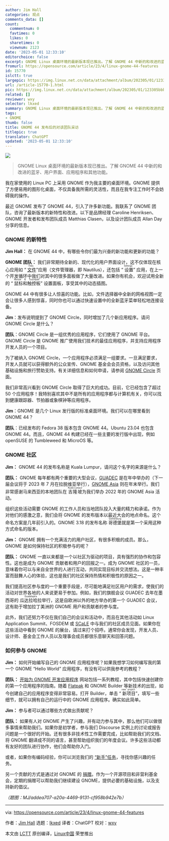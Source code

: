 ```yaml
---
author: Jim Hall
categories: 观点
comments_data: []
count:
  commentnum: 0
  favtimes: 0
  likes: 0
  sharetimes: 0
  viewnum: 2123
date: '2023-05-01 12:33:10'
editorchoice: false
excerpt: GNOME Linux 桌面环境的最新版本现已推出。了解 GNOME 44 中新的和改进的蓝牙、用户界面、应用程序和其他功能。
fromurl: https://opensource.com/article/23/4/linux-gnome-44-features
id: 15770
islctt: true
largepic: https://img.linux.net.cn/data/attachment/album/202305/01/123305bbbnaurqmxquxjmw.png
url: /article-15770-1.html
pic: https://img.linux.net.cn/data/attachment/album/202305/01/123305bbbnaurqmxquxjmw.png.thumb.jpg
related: []
reviewer: wxy
selector: lkxed
summary: GNOME Linux 桌面环境的最新版本现已推出。了解 GNOME 44 中新的和改进的蓝牙、用户界面、应用程序和其他功能。
tags:
- GNOME
thumb: false
title: GNOME 44 发布后的对该团队采访
titlepic: true
translator: ChatGPT
updated: '2023-05-01 12:33:10'
---
```


![](https://img.linux.net.cn/data/attachment/album/202305/01/123305bbbnaurqmxquxjmw.png)



> 
> GNOME Linux 桌面环境的最新版本现已推出。了解 GNOME 44 中新的和改进的蓝牙、用户界面、应用程序和其他功能。
> 
> 
> 


我在家使用的 Linux PC 上采用 GNOME 作为我主要的桌面环境。GNOME 提供了方便易用的图形化桌面，不仅具备我所需的灵活性，而且在我专注工作时不会妨碍我的操作。


最近 GNOME 发布了 GNOME 44，引入了许多新功能。我联系了 GNOME 团队，咨询了最新版本的新特性和改进。以下是品牌经理 Caroline Henriksen、GNOME 开发者和发布团队成员 Matthias Clasen，以及设计团队成员 Allan Day 分享的信息。


### GNOME 的新特性


**Jim Hall：** 在 GNOME 44 中，有哪些令你们最为兴奋的新功能和更新的功能？


**GNOME 团队：** 我们非常期待全新的、现代化的用户界面设计，这不仅体现在核心应用如 “<ruby> <a href="https://opensource.com/article/22/12/linux-file-manager-gnome">  文件 </a> <rt>  Files </rt></ruby>”应用（文件管理器，即 Nautilus），还包括 “<ruby> 设置 <rt>  Settings </rt></ruby>” 应用，在上一个开发循环中我们对其中的很多面板做了大量改进。如果你有机会，欢迎试用全新的 “<ruby> 鼠标和触控板 <rt>  Mouse &amp; Touchpad </rt></ruby>” 设置面板，享受其中的动态插图。


GNOME 44 中有很多让人惊喜的功能。比如，文件选择器中全新的网格视图一定会让很多人感到惊喜，同时你也可以通过快速设置中的全新蓝牙菜单轻松地连接设备。


**Jim**：发布说明提到了 GNOME Circle，同时增加了几个新应用程序。请问 GNOME Circle 是什么？


**团队**：GNOME Circle 是一组优秀的应用程序，它们使用了 GNOME 平台。GNOME Circle 是 GNOME 推广使用我们技术的最佳应用程序，并支持应用程序开发人员的一个项目。


为了被纳入 GNOME Circle，一个应用程序必须满足一组要求。一旦满足要求，开发人员就可以获得额外的公众宣传、GNOME 基金会会员资格，以及访问其他基础设施和旅行赞助支持。有关详细信息和如何申请，请参阅 [GNOME Circle](https://circle.gnome.org/) 页面。


我们非常高兴看到 GNOME Circle 取得了巨大的成功。目前，它已经包含了超过 50 个应用程序！我特别喜欢其中不是所有的应用程序都与计算机有关，你可以找到健康跟踪器、节拍器或象棋钟等应用程序。


**Jim**：GNOME 是几个 Linux 发行版的标准桌面环境。我们可以在哪里看到 GNOME 44？


**团队**：已经发布的 Fedora 38 版本包含 GNOME 44。Ubuntu 23.04 也包含 GNOME 44。而且，GNOME 44 构建已经在一些主要的发行版中出现，例如 openSUSE 的 Tumbleweed 和 MicroOS 等。


### GNOME 社区


**Jim：** GNOME 44 的发布名称是 Kuala Lumpur，请问这个名字的来源是什么？


**团队：** GNOME 每年都有两个重要的大型会议，[GUADEC](https://events.gnome.org/event/101/) 是在年中举办的（下一届会议将于 2023 年 7 月在拉脱维亚举行），[GNOME Asia](https://events.gnome.org/event/100/) 则在年末举行。我们非常感谢马来西亚的本地团队在 <ruby> 吉隆坡 <rt>  Kuala Lumpur </rt></ruby> 为我们举办 2022 年的 GNOME Asia 活动。


组织这些活动需要 GNOME 的工作人员和当地团队投入大量的精力和承诺。作为对他们的感激之意，我们会将 GNOME 的发布版本以最近大会的地点命名。这个命名方案是几年前引入的。GNOME 3.18 的发布名称 <ruby> 哥德堡 <rt>  Gothenburg </rt></ruby> 就是第一个采用这种方式命名的版本。


**Jim：** GNOME 拥有一个充满活力的用户社区，有很多积极的成员。那么，GNOME 是如何保持社区的积极参与的呢？


**团队：** GNOME 一直以来都是一个以社区为驱动的项目，具有强烈的协作和包容性。这也是成为 GNOME 贡献者和用户的回报之一。成为 GNOME 社区的一员，意味着你可以与来自全世界的人进行互动，共同实现目标并交流想法。这是一种丰富而鼓舞人心的体验，这也是我们的社区保持热情和积极性的原因之一。


我们提高社区参与度的一个重要手段是，尽可能地满足社区用户的需求，使我们的活动对世界各地的人来说更易于参加。例如，我们的旗舰会议 GUADEC 去年在墨西哥的 <ruby> 瓜达拉哈拉 <rt>  Guadalajara </rt></ruby> 举行，这是自欧洲以外的地方举办的第一个 GUADEC 会议，这有助于增加拉丁美洲的 GNOME 用户和贡献者的参与度。


此外，我们还努力不仅在我们自己的会议和活动中，而且在其他活动如 Linux Application Summit、FOSDEM 或 [SCaLE](https://opensource.com/tags/scale) 中与我们的社区成员见面。如果你在这些活动中看到 GNOME 的展台，请过来打个招呼。通常你会发现，开发人员、设计师、基金会工作人员以及理事会成员都很乐意聊天和回答问题。


### 如何参与 GNOME


**Jim：** 如何开始编写自己的 GNOME 应用程序呢？如果我想学习如何编写我的第一个 GNOME “Hello World” 应用程序，有没有可以供我参考的教程？


**团队：** [开始为 GNOME 开发应用程序](https://developer.gnome.org/) 网站包括一系列教程，其中包括快速创建你的第一个应用程序的指南。随着 [Flatpak](https://opensource.com/article/21/5/launch-flatpaks-linux-terminal) 和 GNOME Builder 等新技术的出现，如今创建自己的应用程序变得非常容易。打开 Builder，单击 “<ruby> 新项目 <rt>  new project </rt></ruby>”，填写一些细节，就可以拥有自己的运行中的 GNOME 应用程序。确实如此简单。


**Jim：** 参与者可以通过哪些方式做出贡献呢？


**团队：** 如果有人对 GNOME 产生了兴趣，并有动力参与其中，那么他们可以做很多事情来帮助我们。如果你是初学者，参与我们 Discourse 实例上的讨论或报告问题是一个很好的开始。还有很多非技术性工作需要完成，比如帮助我们的文档、将 GNOME 翻译成不同的语言，甚至帮助组织我们的年度会议。许多这些活动都有友好的团队进行协作，他们会帮助你入门。


或者，如果你有编码经验，你可以浏览我们的 [“新手”任务](https://gitlab.gnome.org/dashboard/issues?scope=all&state=opened&label_name%5B%5D=4.%20Newcomers)，寻找你感兴趣的任务。


另一个贡献的方式是通过对 GNOME 的 [捐赠](https://www.gnome.org/donate/)。作为一个开源项目和非营利基金会，定期的捐赠可以帮助我们继续建设 GNOME，提供必要的基础设施，以及支持新的倡议。


*（题图：MJ/addea707-a20a-4469-9131-cf958b942e7b）*




---


via: <https://opensource.com/article/23/4/linux-gnome-44-features>


作者：[Jim Hall](https://opensource.com/users/jim-hall) 选题：[lkxed](https://github.com/lkxed/) 译者：ChatGPT 校对：[wxy](https://github.com/wxy)


本文由 [LCTT](https://github.com/LCTT/TranslateProject) 原创编译，[Linux中国](https://linux.cn/) 荣誉推出